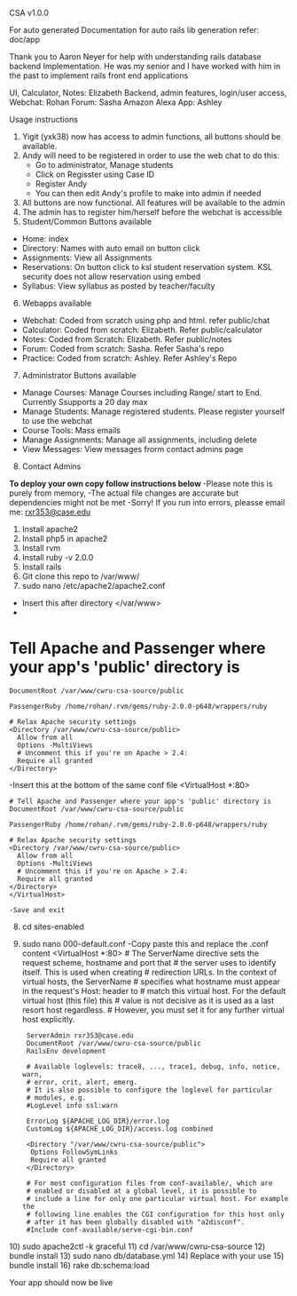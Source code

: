 CSA v1.0.0

For auto generated Documentation for auto rails lib generation refer: doc/app

Thank you to Aaron Neyer for help with understanding rails database backend Implementation. 
He was my senior and I have worked with him in the past to implement rails front end applications

UI, Calculator, Notes: Elizabeth 
Backend, admin features, login/user access, Webchat: Rohan
Forum: Sasha
Amazon Alexa App: Ashley

Usage instructions
 1) Yigit (yxk38) now has access to admin functions, all buttons should be available.
 2) Andy will need to be registered in order to use the web chat to do this:
 	- Go to administrator, Manage students
 	- Click on Regisster using Case ID
 	- Register Andy
 	- You can then edit Andy's profile to make into admin if needed
 3) All buttons are now functional. All features will be available to the admin
 4) The admin has to register him/herself before the webchat is accessible
 5) Student/Common Buttons available
  - Home: index
  - Directory: Names with auto email on button click
  - Assignments: View all Assignments
  - Reservations: On button click to ksl student reservation system. KSL security does not allow reservation using embed
  - Syllabus: View syllabus as posted by teacher/faculty
 6) Webapps available
  - Webchat: Coded from scratch using php and html. refer public/chat
  - Calculator: Coded from scratch: Elizabeth. Refer public/calculator
  - Notes: Coded from Scratch: Elizabeth. Refer public/notes
  - Forum: Coded from scratch: Sasha. Refer Sasha's repo
  - Practice: Coded from scratch: Ashley. Refer Ashley's Repo
 7) Administrator Buttons available
  - Manage Courses: Manage Courses including Range/ start to End. Currently Ssupports a 20 day max
  - Manage Students: Manage registered students. Please register yourself to use the webchat
  - Course Tools: Mass emails
  - Manage Assignments: Manage all assignments, including delete
  - View Messages: View messages frorm contact admins page
 8) Contact Admins

<b>To deploy your own copy follow instructions below </b>
-Please note this is purely from memory, 
-The actual file changes are accurate but dependencies might not be met
-Sorry! If you run into errors, pleasse email me: rxr353@case.edu

 1) Install apache2
 2) Install php5 in apache2
 3) Install rvm
 4) Install ruby -v 2.0.0
 5) Install rails
 6) Git clone this repo to /var/www/
 7) sudo nano /etc/apache2/apache2.conf
   - Insert this after directory </var/www>
   -    
   # Tell Apache and Passenger where your app's 'public' directory is
    DocumentRoot /var/www/cwru-csa-source/public

    PassengerRuby /home/rohan/.rvm/gems/ruby-2.0.0-p648/wrappers/ruby

    # Relax Apache security settings
    <Directory /var/www/cwru-csa-source/public>
      Allow from all
      Options -MultiViews
      # Uncomment this if you're on Apache > 2.4:
      Require all granted
    </Directory>

   -Insert this at the bottom of the same conf file
   <VirtualHost *:80>

    # Tell Apache and Passenger where your app's 'public' directory is
    DocumentRoot /var/www/cwru-csa-source/public

    PassengerRuby /home/rohan/.rvm/gems/ruby-2.0.0-p648/wrappers/ruby

    # Relax Apache security settings
    <Directory /var/www/cwru-csa-source/public>
      Allow from all
      Options -MultiViews
      # Uncomment this if you're on Apache > 2.4:
      Require all granted
    </Directory>
    </VirtualHost>
    
    -Save and exit
8) cd sites-enabled
9) sudo nano 000-default.conf
 -Copy paste this and replace the .conf content
 <VirtualHost *:80>
        # The ServerName directive sets the request scheme, hostname and port that
        # the server uses to identify itself. This is used when creating
        # redirection URLs. In the context of virtual hosts, the ServerName
        # specifies what hostname must appear in the request's Host: header to
        # match this virtual host. For the default virtual host (this file) this
        # value is not decisive as it is used as a last resort host regardless.
        # However, you must set it for any further virtual host explicitly.

        ServerAdmin rxr353@case.edu
        DocumentRoot /var/www/cwru-csa-source/public
        RailsEnv development

        # Available loglevels: trace8, ..., trace1, debug, info, notice, warn,
        # error, crit, alert, emerg.
        # It is also possible to configure the loglevel for particular
        # modules, e.g.
        #LogLevel info ssl:warn

        ErrorLog ${APACHE_LOG_DIR}/error.log
        CustomLog ${APACHE_LOG_DIR}/access.log combined

        <Directory "/var/www/cwru-csa-source/public">
         Options FollowSymLinks
         Require all granted
        </Directory>

        # For most configuration files from conf-available/, which are
        # enabled or disabled at a global level, it is possible to
        # include a line for only one particular virtual host. For example the
        # following line enables the CGI configuration for this host only
        # after it has been globally disabled with "a2disconf".
        #Include conf-available/serve-cgi-bin.conf
</VirtualHost>
 10) sudo apache2ctl -k graceful
 11) cd /var/www/cwru-csa-source
 12) bundle install 
 13) sudo nano db/database.yml
 14) Replace with your use
 15) bundle install
 16) rake db:schema:load

 Your app should now be live
